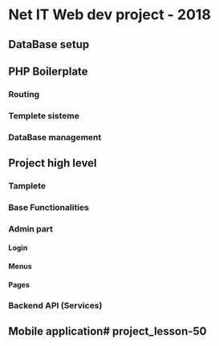 # Net IT Web dev project - 2018
## DataBase setup
## PHP Boilerplate
### Routing
### Templete sisteme
### DataBase management
## Project high level
### Tamplete
### Base Functionalities
### Admin part
#### Login
#### Menus
#### Pages
### Backend API (Services)
## Mobile application# project_lesson-50
